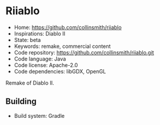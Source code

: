 # Riiablo

- Home: https://github.com/collinsmith/riiablo
- Inspirations: Diablo II
- State: beta
- Keywords: remake, commercial content
- Code repository: https://github.com/collinsmith/riiablo.git
- Code language: Java
- Code license: Apache-2.0
- Code dependencies: libGDX, OpenGL

Remake of Diablo II.

## Building

- Build system: Gradle
